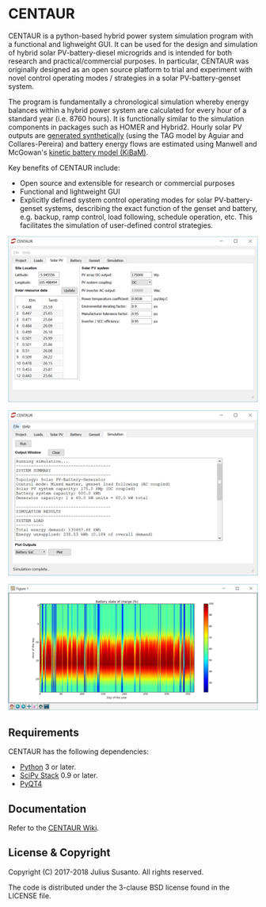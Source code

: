 # CENTAUR

CENTAUR is a python-based hybrid power system simulation program with a functional and lighweight GUI. It can be used for the design and simulation of hybrid solar PV-battery-diesel microgrids and is intended for both research and practical/commercial purposes. In particular, CENTAUR was originally designed as an open source platform to trial and experiment with novel control operating modes / strategies in a solar PV-battery-genset system. 

The program is fundamentally a chronological simulation whereby energy balances within a hybrid power system are calculated for every hour of a standard year (i.e. 8760 hours). It is functionally similar to the simulation components in packages such as HOMER and Hybrid2. Hourly solar PV outputs are [generated synthetically](https://github.com/susantoj/synthetic-solar) (using the TAG model by Aguiar and Collares-Pereira) and battery energy flows are estimated using Manwell and McGowan's [kinetic battery model (KiBaM)](https://github.com/susantoj/kinetic-battery).

Key benefits of CENTAUR include:
* Open source and extensible for research or commercial purposes
* Functional and lightweight GUI
* Explicitly defined system control operating modes for solar PV-battery-genset systems, describing the exact function of the genset and battery, e.g. backup, ramp control, load following, schedule operation, etc. This facilitates the simulation of user-defined control strategies. 

![screenshot of solar PV tab](/media/solar_pv_tab.png?raw=true) <!-- .element height="60%" width="60%" -->

![screenshot of simulation tab](/media/simulation_tab.png?raw=true) <!-- .element height="60%" width="60%" -->

![screenshot of simulation output](/media/battery_soc_snapshot.png?raw=true) <!-- .element height="60%" width="60%" -->

Requirements
------------

CENTAUR has the following dependencies:

* [Python](https://www.python.org) 3 or later.
* [SciPy Stack](https://scipy.org) 0.9 or later.
* [PyQT4](https://www.riverbankcomputing.com/software/pyqt/download)

Documentation
-------------

Refer to the [CENTAUR Wiki](https://github.com/susantoj/CENTAUR/wiki).

License & Copyright
-------------------

Copyright (C) 2017-2018 Julius Susanto. All rights reserved.

The code is distributed under the 3-clause BSD license found in the LICENSE file.
